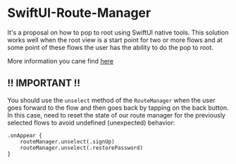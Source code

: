 # SwiftUI-Route-Manager

It's a proposal on how to pop to root using SwiftUI native tools. 
This solution works well when the root view is a start point for two or more flows and at some point of these flows the user has the ability to do the pop to root.

More information you cane find [here](https://stackoverflow.com/questions/57334455/swiftui-how-to-pop-to-root-view/61926030)

## !! IMPORTANT !!

You should use the `unselect` method of the `RouteManager` when the user goes forward to the flow and then goes back by tapping on the back button. 
In this case, need to reset the state of our route manager for the previously selected flows to avoid undefined (unexpected) behavior:

    .onAppear {
        routeManager.unselect(.signUp)
        routeManager.unselect(.restorePassword)
    }
